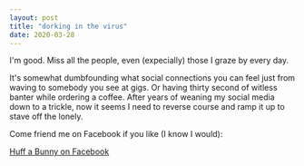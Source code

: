 ```yaml
---
layout: post
title: "dorking in the virus"
date: 2020-03-28
---
```


I'm good. Miss all the people, even (expecially) those I graze by every day. 

It's somewhat dumbfounding what social connections you can feel just from waving to somebody you see at gigs. Or having thirty second of witless banter while ordering a coffee. After years of weaning my social media down to a trickle, now it seems I need to reverse course and ramp it up to stave off the lonely.

Come friend me on Facebook if you like (I know I would):

[Huff a Bunny on Facebook](https://www.facebook.com/huffingbunnies "Pictures of my dog")

